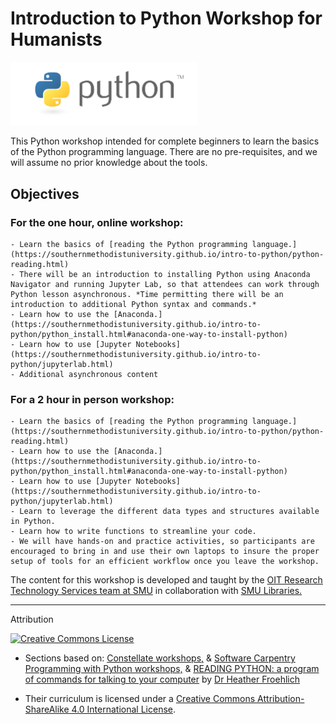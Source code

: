 # Introduction to Python Workshop for Humanists

<!---![Python Logo](https://raw.githubusercontent.com/SouthernMethodistUniversity/intro-to-python/main/images/python_logo.png)  --->
<img src="https://raw.githubusercontent.com/SouthernMethodistUniversity/intro-to-python/main/images/python_logo.png" alt="Python logo" width="300"/>

This Python workshop intended for complete beginners to learn the basics of the Python programming language. There are no pre-requisites, and we will assume no prior knowledge about the tools.

## Objectives


### **For the one hour, online workshop:**
    - Learn the basics of [reading the Python programming language.](https://southernmethodistuniversity.github.io/intro-to-python/python-reading.html)
    - There will be an introduction to installing Python using Anaconda Navigator and running Jupyter Lab, so that attendees can work through Python lesson asynchronous. *Time permitting there will be an introduction to additional Python syntax and commands.*
    - Learn how to use the [Anaconda.](https://southernmethodistuniversity.github.io/intro-to-python/python_install.html#anaconda-one-way-to-install-python)
    - Learn how to use [Jupyter Notebooks](https://southernmethodistuniversity.github.io/intro-to-python/jupyterlab.html)
    - Additional asynchronous content 



### **For a 2 hour in person workshop:**
    - Learn the basics of [reading the Python programming language.](https://southernmethodistuniversity.github.io/intro-to-python/python-reading.html)
    - Learn how to use the [Anaconda.](https://southernmethodistuniversity.github.io/intro-to-python/python_install.html#anaconda-one-way-to-install-python)
    - Learn how to use [Jupyter Notebooks](https://southernmethodistuniversity.github.io/intro-to-python/jupyterlab.html)
    - Learn to leverage the different data types and structures available in Python.
    - Learn how to write functions to streamline your code.
    - We will have hands-on and practice activities, so participants are encouraged to bring in and use their own laptops to insure the proper setup of tools for an efficient workflow once you leave the workshop. 



The content for this workshop is developed and taught by the [OIT Research Technology Services team at SMU](https://www.smu.edu/OIT/research) in collaboration with [SMU Libraries.](https://www.smu.edu/libraries/scholarship)





-----
Attribution

[![Creative Commons License](https://i.creativecommons.org/l/by-sa/4.0/88x31.png)](http://creativecommons.org/licenses/by-sa/4.0/)  

* Sections based on: [Constellate workshops,](https://labs.jstor.org/projects/text-mining/) & [Software Carpentry Programming with Python workshops,](https://swcarpentry.github.io/python-novice-inflammation/) & [READING PYTHON: a program of commands for talking to your computer](https://www.dropbox.com/scl/fi/2xg6cph6ag38iy5vzn0kg/intro-to-python-beginners.pptx?rlkey=xghsqe6xr2ahqds9nwicnsgxm&e=2&st=zjdg2qwf&dl=0) by [Dr Heather Froehlich](https://hfroehli.ch/) 

* Their curriculum is licensed under a [Creative Commons Attribution-ShareAlike 4.0 International License](http://creativecommons.org/licenses/by-sa/4.0/). 
